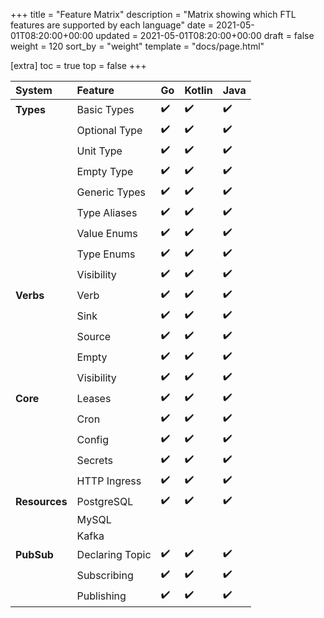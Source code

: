 +++
title = "Feature Matrix"
description = "Matrix showing which FTL features are supported by each language"
date = 2021-05-01T08:20:00+00:00
updated = 2021-05-01T08:20:00+00:00
draft = false
weight = 120
sort_by = "weight"
template = "docs/page.html"

[extra]
toc = true
top = false
+++

| System        | Feature         | Go   | Kotlin | Java |
| :------------ | :-------------- | :--- | :----- | :--- |
| **Types**     | Basic Types     | ✔️    | ✔️      | ✔️    |
|               | Optional Type   | ✔️    | ✔️      | ✔️    |
|               | Unit Type       | ✔️    | ✔️      | ✔️    |
|               | Empty Type      | ✔️    | ✔️      | ✔️    |
|               | Generic Types   | ✔️    | ✔️      | ✔️    |
|               | Type Aliases    | ✔️    | ✔️      | ✔️    |
|               | Value Enums     | ✔️    | ✔️      | ✔️    |
|               | Type Enums      | ✔️    | ✔️      | ✔️    |
|               | Visibility      | ✔️    | ✔️      | ✔️    |
| **Verbs**     | Verb            | ✔️    | ✔️      | ✔️    |
|               | Sink            | ✔️    | ✔️      | ✔️    |
|               | Source          | ✔️    | ✔️      | ✔️    |
|               | Empty           | ✔️    | ✔️      | ✔️    |
|               | Visibility      | ✔️    | ✔️      | ✔️    |
| **Core**      | Leases          | ✔️    | ✔️      | ✔️    |
|               | Cron            | ✔️    | ✔️      | ✔️    |
|               | Config          | ✔️    | ✔️      | ✔️    |
|               | Secrets         | ✔️    | ✔️      | ✔️    |
|               | HTTP Ingress    | ✔️    | ✔️      | ✔️    |
| **Resources** | PostgreSQL      | ✔️    | ✔️      | ✔️    |
|               | MySQL           |      |        |      |
|               | Kafka           |      |        |      |
| **PubSub**    | Declaring Topic | ✔️    | ✔️      | ✔️    |
|               | Subscribing     | ✔️    | ✔️      | ✔️    |
|               | Publishing      | ✔️    | ✔️      | ✔️    |
